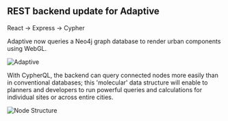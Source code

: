 ## REST backend update for Adaptive

React -> Express -> Cypher

Adaptive now queries a Neo4j graph database to render urban components using WebGL.

![Adaptive](/../media/gif/data_points.gif?raw=true "Adaptive")

With CypherQL, the backend can query connected nodes more easily than in conventional databases; this 'molecular' data structure will enable to planners and developers to run powerful queries and calculations for individual sites or across entire cities.

![Node Structure](/../media/jpg/locales.jpg?raw=true "Node Structure")
